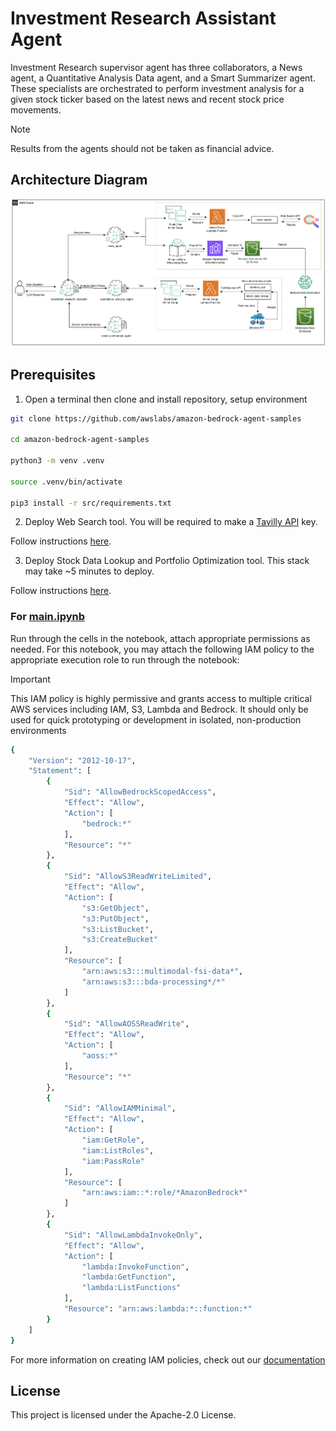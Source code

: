 # Investment Research Assistant Agent

Investment Research supervisor agent has three collaborators, a News agent, a Quantitative Analysis Data agent, and a Smart Summarizer agent. These specialists are orchestrated to perform investment analysis for a given stock ticker based on the latest news and recent stock price movements. 

> [!NOTE]
> Results from the agents should not be taken as financial advice.

## Architecture Diagram

![architecture](./architecture.jpg)


## Prerequisites

1. Open a terminal then clone and install repository, setup environment

```bash
git clone https://github.com/awslabs/amazon-bedrock-agent-samples

cd amazon-bedrock-agent-samples

python3 -m venv .venv

source .venv/bin/activate

pip3 install -r src/requirements.txt
```

2. Deploy Web Search tool. You will be required to make a [Tavilly API](https://docs.tavily.com/docs/gpt-researcher/getting-started) key.

Follow instructions [here](/src/shared/web_search/).

3. Deploy Stock Data Lookup and Portfolio Optimization tool. This stack may take ~5 minutes to deploy.

Follow instructions [here](/src/shared/stock_data/).


### For [main.ipynb](./main.ipynb)

Run through the cells in the notebook, attach appropriate permissions as needed. For this notebook, you may attach the following IAM policy to the appropriate execution role to run through the notebook:
> [!IMPORTANT]
> This IAM policy is highly permissive and grants access to multiple critical AWS services including IAM, S3, Lambda and Bedrock.
>  It should only be used for quick prototyping or development in isolated, non-production environments

```bash
{
    "Version": "2012-10-17",
    "Statement": [
        {
            "Sid": "AllowBedrockScopedAccess",
            "Effect": "Allow",
            "Action": [
                "bedrock:*"
            ],
            "Resource": "*"
        },
        {
            "Sid": "AllowS3ReadWriteLimited",
            "Effect": "Allow",
            "Action": [
                "s3:GetObject",
                "s3:PutObject",
                "s3:ListBucket",
                "s3:CreateBucket"
            ],
            "Resource": [
                "arn:aws:s3:::multimodal-fsi-data*",
                "arn:aws:s3:::bda-processing*/*"
            ]
        },
        {
            "Sid": "AllowAOSSReadWrite",
            "Effect": "Allow",
            "Action": [
                "aoss:*"
            ],
            "Resource": "*"
        },
        {
            "Sid": "AllowIAMMinimal",
            "Effect": "Allow",
            "Action": [
                "iam:GetRole",
                "iam:ListRoles",
                "iam:PassRole"
            ],
            "Resource": [
                "arn:aws:iam::*:role/*AmazonBedrock*"
            ]
        },
        {
            "Sid": "AllowLambdaInvokeOnly",
            "Effect": "Allow",
            "Action": [
                "lambda:InvokeFunction",
                "lambda:GetFunction",
                "lambda:ListFunctions"
            ],
            "Resource": "arn:aws:lambda:*::function:*"
        }
    ]
}

```

For more information on creating IAM policies, check out our [documentation](https://docs.aws.amazon.com/IAM/latest/UserGuide/access_policies_create-console.html)

## License

This project is licensed under the Apache-2.0 License.
